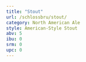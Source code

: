 ```yaml
---
title: "Stout"
url: /schlossbru/stout/
category: North American Ale
style: American-Style Stout
abv: 5
ibu: 0
srm: 0
upc: 0
---
```


